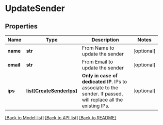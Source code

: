 # UpdateSender

## Properties
Name | Type | Description | Notes
------------ | ------------- | ------------- | -------------
**name** | **str** | From Name to update the sender | [optional] 
**email** | **str** | From Email to update the sender | [optional] 
**ips** | [**list[CreateSenderIps]**](CreateSenderIps.md) | **Only in case of dedicated IP**. IPs to associate to the sender. If passed, will replace all the existing IPs.  | [optional] 

[[Back to Model list]](../README.md#documentation-for-models) [[Back to API list]](../README.md#documentation-for-api-endpoints) [[Back to README]](../README.md)

